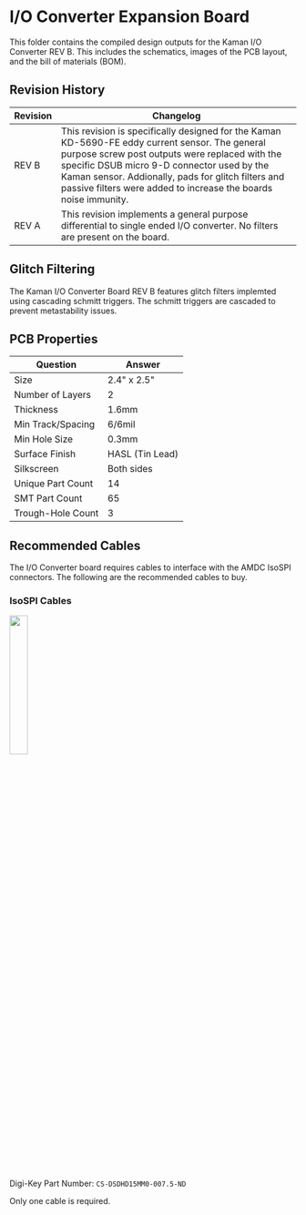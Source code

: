 # I/O Converter Expansion Board

This folder contains the compiled design outputs for the Kaman I/O Converter REV B. This includes the schematics, images of the PCB layout, and the bill of materials (BOM).

## Revision History
| Revision | Changelog |
|----------|-----------|
| REV B | This revision is specifically designed for the Kaman KD-5690-FE eddy current sensor. The general purpose screw post outputs were replaced with the specific DSUB micro 9-D connector used by the Kaman sensor. Addionally, pads for glitch filters and passive filters were added to increase the boards noise immunity.|
| REV A | This revision implements a general purpose differential to single ended I/O converter. No filters are present on the board.|

## Glitch Filtering
The Kaman I/O Converter Board REV B features glitch filters implemted using cascading schmitt triggers. The schmitt triggers are cascaded to prevent metastability issues.

## PCB Properties
| Question          | Answer        |
|-------------------|---------------|
| Size              | 2.4" x 2.5"   |
| Number of Layers  | 2               |
| Thickness         | 1.6mm            |
| Min Track/Spacing | 6/6mil          |
| Min Hole Size     | 0.3mm           |
| Surface Finish    | HASL (Tin Lead) |
| Silkscreen        | Both sides      |
| Unique Part Count | 14            |
| SMT Part Count    | 65            |
| Trough-Hole Count | 3            |


## Recommended Cables

The I/O Converter board requires cables to interface with the AMDC IsoSPI connectors. The following are the recommended cables to buy.

### IsoSPI Cables

<img src="https://media.digikey.com/Photos/Amphenol%20Photos/MFG_CS-DSDHD15MM0.jpg" width="25%" />

Digi-Key Part Number: `CS-DSDHD15MM0-007.5-ND`

Only one cable is required.
